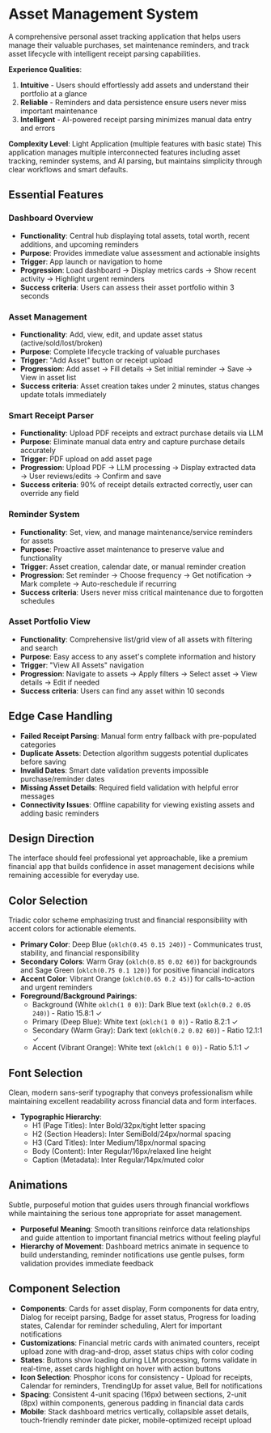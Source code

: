 # Asset Management System

A comprehensive personal asset tracking application that helps users manage their valuable purchases, set maintenance reminders, and track asset lifecycle with intelligent receipt parsing capabilities.

**Experience Qualities**: 
1. **Intuitive** - Users should effortlessly add assets and understand their portfolio at a glance
2. **Reliable** - Reminders and data persistence ensure users never miss important maintenance
3. **Intelligent** - AI-powered receipt parsing minimizes manual data entry and errors

**Complexity Level**: Light Application (multiple features with basic state)
This application manages multiple interconnected features including asset tracking, reminder systems, and AI parsing, but maintains simplicity through clear workflows and smart defaults.

## Essential Features

### Dashboard Overview
- **Functionality**: Central hub displaying total assets, total worth, recent additions, and upcoming reminders
- **Purpose**: Provides immediate value assessment and actionable insights
- **Trigger**: App launch or navigation to home
- **Progression**: Load dashboard → Display metrics cards → Show recent activity → Highlight urgent reminders
- **Success criteria**: Users can assess their asset portfolio within 3 seconds

### Asset Management
- **Functionality**: Add, view, edit, and update asset status (active/sold/lost/broken)
- **Purpose**: Complete lifecycle tracking of valuable purchases
- **Trigger**: "Add Asset" button or receipt upload
- **Progression**: Add asset → Fill details → Set initial reminder → Save → View in asset list
- **Success criteria**: Asset creation takes under 2 minutes, status changes update totals immediately

### Smart Receipt Parser
- **Functionality**: Upload PDF receipts and extract purchase details via LLM
- **Purpose**: Eliminate manual data entry and capture purchase details accurately
- **Trigger**: PDF upload on add asset page
- **Progression**: Upload PDF → LLM processing → Display extracted data → User reviews/edits → Confirm and save
- **Success criteria**: 90% of receipt details extracted correctly, user can override any field

### Reminder System
- **Functionality**: Set, view, and manage maintenance/service reminders for assets
- **Purpose**: Proactive asset maintenance to preserve value and functionality
- **Trigger**: Asset creation, calendar date, or manual reminder creation
- **Progression**: Set reminder → Choose frequency → Get notification → Mark complete → Auto-reschedule if recurring
- **Success criteria**: Users never miss critical maintenance due to forgotten schedules

### Asset Portfolio View
- **Functionality**: Comprehensive list/grid view of all assets with filtering and search
- **Purpose**: Easy access to any asset's complete information and history
- **Trigger**: "View All Assets" navigation
- **Progression**: Navigate to assets → Apply filters → Select asset → View details → Edit if needed
- **Success criteria**: Users can find any asset within 10 seconds

## Edge Case Handling
- **Failed Receipt Parsing**: Manual form entry fallback with pre-populated categories
- **Duplicate Assets**: Detection algorithm suggests potential duplicates before saving
- **Invalid Dates**: Smart date validation prevents impossible purchase/reminder dates
- **Missing Asset Details**: Required field validation with helpful error messages
- **Connectivity Issues**: Offline capability for viewing existing assets and adding basic reminders

## Design Direction
The interface should feel professional yet approachable, like a premium financial app that builds confidence in asset management decisions while remaining accessible for everyday use.

## Color Selection
Triadic color scheme emphasizing trust and financial responsibility with accent colors for actionable elements.

- **Primary Color**: Deep Blue (`oklch(0.45 0.15 240)`) - Communicates trust, stability, and financial responsibility
- **Secondary Colors**: Warm Gray (`oklch(0.85 0.02 60)`) for backgrounds and Sage Green (`oklch(0.75 0.1 120)`) for positive financial indicators
- **Accent Color**: Vibrant Orange (`oklch(0.65 0.2 45)`) for calls-to-action and urgent reminders
- **Foreground/Background Pairings**: 
  - Background (White `oklch(1 0 0)`): Dark Blue text (`oklch(0.2 0.05 240)`) - Ratio 15.8:1 ✓
  - Primary (Deep Blue): White text (`oklch(1 0 0)`) - Ratio 8.2:1 ✓  
  - Secondary (Warm Gray): Dark text (`oklch(0.2 0.02 60)`) - Ratio 12.1:1 ✓
  - Accent (Vibrant Orange): White text (`oklch(1 0 0)`) - Ratio 5.1:1 ✓

## Font Selection
Clean, modern sans-serif typography that conveys professionalism while maintaining excellent readability across financial data and form interfaces.

- **Typographic Hierarchy**: 
  - H1 (Page Titles): Inter Bold/32px/tight letter spacing
  - H2 (Section Headers): Inter SemiBold/24px/normal spacing  
  - H3 (Card Titles): Inter Medium/18px/normal spacing
  - Body (Content): Inter Regular/16px/relaxed line height
  - Caption (Metadata): Inter Regular/14px/muted color

## Animations
Subtle, purposeful motion that guides users through financial workflows while maintaining the serious tone appropriate for asset management.

- **Purposeful Meaning**: Smooth transitions reinforce data relationships and guide attention to important financial metrics without feeling playful
- **Hierarchy of Movement**: Dashboard metrics animate in sequence to build understanding, reminder notifications use gentle pulses, form validation provides immediate feedback

## Component Selection
- **Components**: Cards for asset display, Form components for data entry, Dialog for receipt parsing, Badge for asset status, Progress for loading states, Calendar for reminder scheduling, Alert for important notifications
- **Customizations**: Financial metric cards with animated counters, receipt upload zone with drag-and-drop, asset status chips with color coding
- **States**: Buttons show loading during LLM processing, forms validate in real-time, asset cards highlight on hover with action buttons
- **Icon Selection**: Phosphor icons for consistency - Upload for receipts, Calendar for reminders, TrendingUp for asset value, Bell for notifications
- **Spacing**: Consistent 4-unit spacing (16px) between sections, 2-unit (8px) within components, generous padding in financial data cards
- **Mobile**: Stack dashboard metrics vertically, collapsible asset details, touch-friendly reminder date picker, mobile-optimized receipt upload